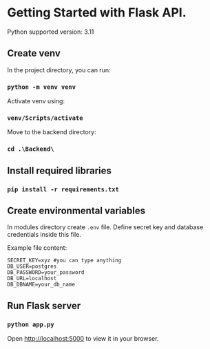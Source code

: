 # Getting Started with Flask API.

Python supported version: 3.11

## Create venv

In the project directory, you can run:

### `python -m venv venv`

Activate venv using:

### `venv/Scripts/activate`

Move to the backend directory:

### `cd .\Backend\`

## Install required libraries

### `pip install -r requirements.txt`

## Create environmental variables

In modules directory create `.env` file. Define secret key and database credentials inside this file.

Example file content:

```
SECRET_KEY=xyz #you can type anything
DB_USER=postgres
DB_PASSWORD=your_password
DB_URL=localhost
DB_DBNAME=your_db_name
```

## Run Flask server

### `python app.py`

Open [http://localhost:5000](http://localhost:5000) to view it in your browser.